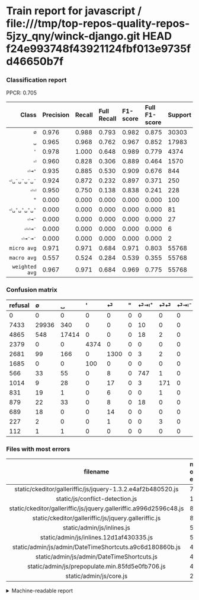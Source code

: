 # Train report for javascript / file:///tmp/top-repos-quality-repos-5jzy_qny/winck-django.git HEAD f24e993748f43921124fbf013e9735fd46650b7f

### Classification report

PPCR: 0.705

| Class | Precision | Recall | Full Recall | F1-score | Full F1-score | Support | Full Support | PPCR |
|------:|:----------|:-------|:------------|:---------|:---------|:--------|:-------------|:-----|
| `∅` | 0.976| 0.988| 0.793| 0.982| 0.875| 30303| 37736| 0.803 |
| `␣` | 0.965| 0.968| 0.762| 0.967| 0.852| 17983| 22848| 0.787 |
| `'` | 0.978| 1.000| 0.648| 0.989| 0.779| 4374| 6753| 0.648 |
| `⏎` | 0.960| 0.828| 0.306| 0.889| 0.464| 1570| 4251| 0.369 |
| `⏎⇥⁺` | 0.935| 0.885| 0.530| 0.909| 0.676| 844| 1410| 0.599 |
| `⏎␣⁻␣⁻␣⁻␣⁻` | 0.924| 0.872| 0.232| 0.897| 0.371| 250| 939| 0.266 |
| `⏎⏎` | 0.950| 0.750| 0.138| 0.838| 0.241| 228| 1242| 0.184 |
| `"` | 0.000| 0.000| 0.000| 0.000| 0.000| 100| 1785| 0.056 |
| `⏎␣⁺␣⁺␣⁺␣⁺` | 0.000| 0.000| 0.000| 0.000| 0.000| 81| 960| 0.084 |
| `⏎⇥⁻` | 0.000| 0.000| 0.000| 0.000| 0.000| 27| 858| 0.031 |
| `⏎⏎⇥⁻` | 0.000| 0.000| 0.000| 0.000| 0.000| 6| 233| 0.026 |
| `⏎⇥⁻⇥⁻` | 0.000| 0.000| 0.000| 0.000| 0.000| 2| 114| 0.018 |
| `micro avg` | 0.971| 0.971| 0.684| 0.971| 0.803| 55768| 79129| 0.705 |
| `macro avg` | 0.557| 0.524| 0.284| 0.539| 0.355| 55768| 79129| 0.705 |
| `weighted avg` | 0.967| 0.971| 0.684| 0.969| 0.775| 55768| 79129| 0.705 |

### Confusion matrix

|refusal|  ∅| ␣| '| ⏎| "| ⏎⇥⁺| ⏎⏎| ⏎⇥⁻| ⏎␣⁺␣⁺␣⁺␣⁺| ⏎␣⁻␣⁻␣⁻␣⁻| ⏎⏎⇥⁻| ⏎⇥⁻⇥⁻| 
|:---|:---|:---|:---|:---|:---|:---|:---|:---|:---|:---|:---|:---|
|0 |0 |0 |0 |0 |0 |0 |0 |0 |0 |0 |0 |0 |
|7433 |29936 |340 |0 |0 |0 |10 |0 |0 |0 |17 |0 |0 |
|4865 |548 |17414 |0 |0 |0 |18 |2 |0 |0 |1 |0 |0 |
|2379 |0 |0 |4374 |0 |0 |0 |0 |0 |0 |0 |0 |0 |
|2681 |99 |166 |0 |1300 |0 |3 |2 |0 |0 |0 |0 |0 |
|1685 |0 |0 |100 |0 |0 |0 |0 |0 |0 |0 |0 |0 |
|566 |33 |55 |0 |8 |0 |747 |1 |0 |0 |0 |0 |0 |
|1014 |9 |28 |0 |17 |0 |3 |171 |0 |0 |0 |0 |0 |
|831 |19 |1 |0 |6 |0 |0 |1 |0 |0 |0 |0 |0 |
|879 |22 |33 |0 |8 |0 |18 |0 |0 |0 |0 |0 |0 |
|689 |18 |0 |0 |14 |0 |0 |0 |0 |0 |218 |0 |0 |
|227 |2 |0 |0 |1 |0 |0 |3 |0 |0 |0 |0 |0 |
|112 |1 |1 |0 |0 |0 |0 |0 |0 |0 |0 |0 |0 |

### Files with most errors

| filename | number of errors|
|:----:|:-----|
| static/ckeditor/galleriffic/js/jquery-1.3.2.e4af2b480520.js | 700 |
| static/js/conflict-detection.js | 150 |
| static/ckeditor/galleriffic/js/jquery.galleriffic.a996d2596c48.js | 86 |
| static/ckeditor/galleriffic/js/jquery.galleriffic.js | 86 |
| static/admin/js/inlines.js | 52 |
| static/admin/js/inlines.12d1af430335.js | 52 |
| static/admin/js/admin/DateTimeShortcuts.a9c6d180860b.js | 42 |
| static/admin/js/admin/DateTimeShortcuts.js | 42 |
| static/admin/js/prepopulate.min.85fd5e0fb706.js | 40 |
| static/admin/js/core.js | 26 |

<details>
    <summary>Machine-readable report</summary>
```json
{
  "cl_report": {"\"": {"f1-score": 0.0, "precision": 0.0, "recall": 0.0, "support": 100}, "\u0027": {"f1-score": 0.9886980108499095, "precision": 0.9776486365668305, "recall": 1.0, "support": 4374}, "macro avg": {"f1-score": 0.5392589436377565, "precision": 0.557278977277745, "recall": 0.5242787134475849, "support": 55768}, "micro avg": {"f1-score": 0.9711662602209152, "precision": 0.9711662602209152, "recall": 0.9711662602209152, "support": 55768}, "weighted avg": {"f1-score": 0.9689855339055746, "precision": 0.9672666125432752, "recall": 0.9711662602209152, "support": 55768}, "\u2205": {"f1-score": 0.9816691260862437, "precision": 0.9755270961644996, "recall": 0.9878889878889879, "support": 30303}, "\u23ce": {"f1-score": 0.8891928864569085, "precision": 0.9601181683899557, "recall": 0.8280254777070064, "support": 1570}, "\u23ce\u21e5\u207a": {"f1-score": 0.9093122337188071, "precision": 0.934918648310388, "recall": 0.8850710900473934, "support": 844}, "\u23ce\u21e5\u207b": {"f1-score": 0.0, "precision": 0.0, "recall": 0.0, "support": 27}, "\u23ce\u21e5\u207b\u21e5\u207b": {"f1-score": 0.0, "precision": 0.0, "recall": 0.0, "support": 2}, "\u23ce\u23ce": {"f1-score": 0.838235294117647, "precision": 0.95, "recall": 0.75, "support": 228}, "\u23ce\u23ce\u21e5\u207b": {"f1-score": 0.0, "precision": 0.0, "recall": 0.0, "support": 6}, "\u23ce\u2423\u207a\u2423\u207a\u2423\u207a\u2423\u207a": {"f1-score": 0.0, "precision": 0.0, "recall": 0.0, "support": 81}, "\u23ce\u2423\u207b\u2423\u207b\u2423\u207b\u2423\u207b": {"f1-score": 0.8971193415637859, "precision": 0.923728813559322, "recall": 0.872, "support": 250}, "\u2423": {"f1-score": 0.9668804308597763, "precision": 0.9654063643419448, "recall": 0.9683590057276317, "support": 17983}},
  "cl_report_full": {"\"": {"f1-score": 0.0, "precision": 0.0, "recall": 0.0, "support": 1785}, "\u0027": {"f1-score": 0.779193016834417, "precision": 0.9776486365668305, "recall": 0.6477121279431364, "support": 6753}, "macro avg": {"f1-score": 0.3548181811282747, "precision": 0.557278977277745, "recall": 0.2840517489197805, "support": 79129}, "micro avg": {"f1-score": 0.8029830166719794, "precision": 0.9711662602209152, "recall": 0.6844519708324381, "support": 79129}, "weighted avg": {"f1-score": 0.774902413122977, "precision": 0.9215222654141927, "recall": 0.6844519708324381, "support": 79129}, "\u2205": {"f1-score": 0.8750274030662205, "precision": 0.9755270961644996, "recall": 0.7933008267966928, "support": 37736}, "\u23ce": {"f1-score": 0.46387154326494195, "precision": 0.9601181683899557, "recall": 0.3058103975535168, "support": 4251}, "\u23ce\u21e5\u207a": {"f1-score": 0.6763241285649615, "precision": 0.934918648310388, "recall": 0.5297872340425532, "support": 1410}, "\u23ce\u21e5\u207b": {"f1-score": 0.0, "precision": 0.0, "recall": 0.0, "support": 858}, "\u23ce\u21e5\u207b\u21e5\u207b": {"f1-score": 0.0, "precision": 0.0, "recall": 0.0, "support": 114}, "\u23ce\u23ce": {"f1-score": 0.24050632911392408, "precision": 0.95, "recall": 0.13768115942028986, "support": 1242}, "\u23ce\u23ce\u21e5\u207b": {"f1-score": 0.0, "precision": 0.0, "recall": 0.0, "support": 233}, "\u23ce\u2423\u207a\u2423\u207a\u2423\u207a\u2423\u207a": {"f1-score": 0.0, "precision": 0.0, "recall": 0.0, "support": 960}, "\u23ce\u2423\u207b\u2423\u207b\u2423\u207b\u2423\u207b": {"f1-score": 0.37106382978723407, "precision": 0.923728813559322, "recall": 0.2321618743343983, "support": 939}, "\u2423": {"f1-score": 0.8518319229075968, "precision": 0.9654063643419448, "recall": 0.7621673669467787, "support": 22848}},
  "ppcr": 0.7047732184154988
}
```
</details>
